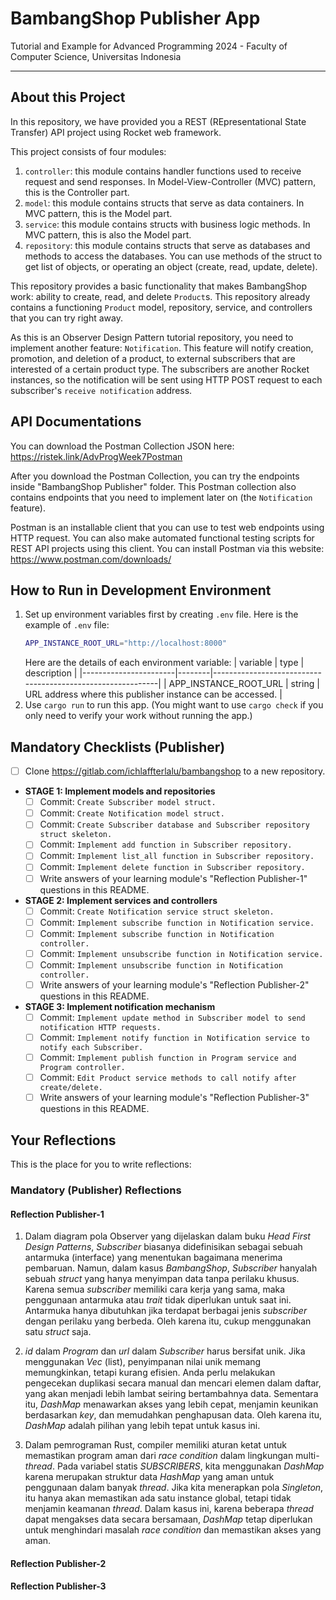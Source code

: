 # BambangShop Publisher App
Tutorial and Example for Advanced Programming 2024 - Faculty of Computer Science, Universitas Indonesia

---

## About this Project
In this repository, we have provided you a REST (REpresentational State Transfer) API project using Rocket web framework.

This project consists of four modules:
1.  `controller`: this module contains handler functions used to receive request and send responses.
    In Model-View-Controller (MVC) pattern, this is the Controller part.
2.  `model`: this module contains structs that serve as data containers.
    In MVC pattern, this is the Model part.
3.  `service`: this module contains structs with business logic methods.
    In MVC pattern, this is also the Model part.
4.  `repository`: this module contains structs that serve as databases and methods to access the databases.
    You can use methods of the struct to get list of objects, or operating an object (create, read, update, delete).

This repository provides a basic functionality that makes BambangShop work: ability to create, read, and delete `Product`s.
This repository already contains a functioning `Product` model, repository, service, and controllers that you can try right away.

As this is an Observer Design Pattern tutorial repository, you need to implement another feature: `Notification`.
This feature will notify creation, promotion, and deletion of a product, to external subscribers that are interested of a certain product type.
The subscribers are another Rocket instances, so the notification will be sent using HTTP POST request to each subscriber's `receive notification` address.

## API Documentations

You can download the Postman Collection JSON here: https://ristek.link/AdvProgWeek7Postman

After you download the Postman Collection, you can try the endpoints inside "BambangShop Publisher" folder.
This Postman collection also contains endpoints that you need to implement later on (the `Notification` feature).

Postman is an installable client that you can use to test web endpoints using HTTP request.
You can also make automated functional testing scripts for REST API projects using this client.
You can install Postman via this website: https://www.postman.com/downloads/

## How to Run in Development Environment
1.  Set up environment variables first by creating `.env` file.
    Here is the example of `.env` file:
    ```bash
    APP_INSTANCE_ROOT_URL="http://localhost:8000"
    ```
    Here are the details of each environment variable:
    | variable              | type   | description                                                |
    |-----------------------|--------|------------------------------------------------------------|
    | APP_INSTANCE_ROOT_URL | string | URL address where this publisher instance can be accessed. |
2.  Use `cargo run` to run this app.
    (You might want to use `cargo check` if you only need to verify your work without running the app.)

## Mandatory Checklists (Publisher)
-   [ ] Clone https://gitlab.com/ichlaffterlalu/bambangshop to a new repository.
-   **STAGE 1: Implement models and repositories**
    -   [ ] Commit: `Create Subscriber model struct.`
    -   [ ] Commit: `Create Notification model struct.`
    -   [ ] Commit: `Create Subscriber database and Subscriber repository struct skeleton.`
    -   [ ] Commit: `Implement add function in Subscriber repository.`
    -   [ ] Commit: `Implement list_all function in Subscriber repository.`
    -   [ ] Commit: `Implement delete function in Subscriber repository.`
    -   [ ] Write answers of your learning module's "Reflection Publisher-1" questions in this README.
-   **STAGE 2: Implement services and controllers**
    -   [ ] Commit: `Create Notification service struct skeleton.`
    -   [ ] Commit: `Implement subscribe function in Notification service.`
    -   [ ] Commit: `Implement subscribe function in Notification controller.`
    -   [ ] Commit: `Implement unsubscribe function in Notification service.`
    -   [ ] Commit: `Implement unsubscribe function in Notification controller.`
    -   [ ] Write answers of your learning module's "Reflection Publisher-2" questions in this README.
-   **STAGE 3: Implement notification mechanism**
    -   [ ] Commit: `Implement update method in Subscriber model to send notification HTTP requests.`
    -   [ ] Commit: `Implement notify function in Notification service to notify each Subscriber.`
    -   [ ] Commit: `Implement publish function in Program service and Program controller.`
    -   [ ] Commit: `Edit Product service methods to call notify after create/delete.`
    -   [ ] Write answers of your learning module's "Reflection Publisher-3" questions in this README.

## Your Reflections
This is the place for you to write reflections:

### Mandatory (Publisher) Reflections

#### Reflection Publisher-1
1) Dalam diagram pola Observer yang dijelaskan dalam buku *Head First Design Patterns*, *Subscriber* biasanya didefinisikan sebagai sebuah antarmuka (interface) yang menentukan bagaimana menerima pembaruan. Namun, dalam kasus *BambangShop*, *Subscriber* hanyalah sebuah *struct* yang hanya menyimpan data tanpa perilaku khusus. Karena semua *subscriber* memiliki cara kerja yang sama, maka penggunaan antarmuka atau *trait* tidak diperlukan untuk saat ini. Antarmuka hanya dibutuhkan jika terdapat berbagai jenis *subscriber* dengan perilaku yang berbeda. Oleh karena itu, cukup menggunakan satu *struct* saja.  

2) *id* dalam *Program* dan *url* dalam *Subscriber* harus bersifat unik. Jika menggunakan *Vec* (list), penyimpanan nilai unik memang memungkinkan, tetapi kurang efisien. Anda perlu melakukan pengecekan duplikasi secara manual dan mencari elemen dalam daftar, yang akan menjadi lebih lambat seiring bertambahnya data. Sementara itu, *DashMap* menawarkan akses yang lebih cepat, menjamin keunikan berdasarkan *key*, dan memudahkan penghapusan data. Oleh karena itu, *DashMap* adalah pilihan yang lebih tepat untuk kasus ini.  

3) Dalam pemrograman Rust, compiler memiliki aturan ketat untuk memastikan program aman dari *race condition* dalam lingkungan multi-*thread*. Pada variabel statis *SUBSCRIBERS*, kita menggunakan *DashMap* karena merupakan struktur data *HashMap* yang aman untuk penggunaan dalam banyak *thread*. Jika kita menerapkan pola *Singleton*, itu hanya akan memastikan ada satu instance global, tetapi tidak menjamin keamanan *thread*. Dalam kasus ini, karena beberapa *thread* dapat mengakses data secara bersamaan, *DashMap* tetap diperlukan untuk menghindari masalah *race condition* dan memastikan akses yang aman.

#### Reflection Publisher-2

#### Reflection Publisher-3